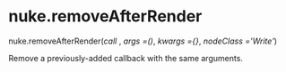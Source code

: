 # nuke.removeAfterRender
nuke.removeAfterRender(_call_ , _args =()_, _kwargs ={}_, _nodeClass ='Write'_)

Remove a previously-added callback with the same arguments.